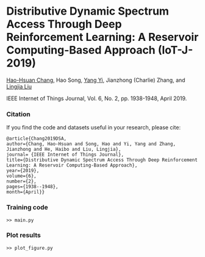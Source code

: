 # Distributive Dynamic Spectrum Access Through Deep Reinforcement Learning: A Reservoir Computing-Based Approach (IoT-J-2019)

[Hao-Hsuan Chang](https://haohsuan2918.github.io/), 
Hao Song, 
[Yang Yi](https://www.yangyi.ece.vt.edu/index.html), 
Jianzhong (Charlie) Zhang,
and [Lingjia Liu](https://computing.ece.vt.edu/~lingjialiu/doku.php)

IEEE Internet of Things Journal, Vol. 6, No. 2, pp. 1938-1948, April 2019.

### Citation

If you find the code and datasets useful in your research, please cite:

    @article{Chang2019DSA,
    author={Chang, Hao-Hsuan and Song, Hao and Yi, Yang and Zhang, Jianzhong and He, Haibo and Liu, Lingjia},
    journal= {IEEE Internet of Things Journal},
    title={Distributive Dynamic Spectrum Access Through Deep Reinforcement Learning: A Reservoir Computing-Based Approach},
    year={2019},
    volume={6},
    number={2},
    pages={1938--1948},
    month={April}}
 
### Training code
    >> main.py

### Plot results
    >> plot_figure.py
